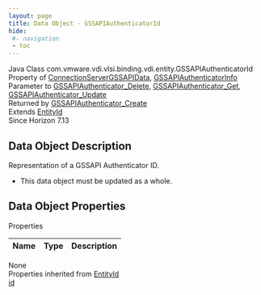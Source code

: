 ```yaml
---
layout: page
title: Data Object - GSSAPIAuthenticatorId
hide:
 #- navigation
 - toc
---
```


  
  
  



Java Class
    com.vmware.vdi.vlsi.binding.vdi.entity.GSSAPIAuthenticatorId  
Property of
     [ConnectionServerGSSAPIData](vdi.infrastructure.ConnectionServer.GSSAPIData.md#field_detail), [GSSAPIAuthenticatorInfo](vdi.infrastructure.GSSAPIAuthenticator.GSSAPIAuthenticatorInfo.md#field_detail)  
Parameter to
     [GSSAPIAuthenticator_Delete](vdi.infrastructure.GSSAPIAuthenticator.md#delete), [GSSAPIAuthenticator_Get](vdi.infrastructure.GSSAPIAuthenticator.md#get), [GSSAPIAuthenticator_Update](vdi.infrastructure.GSSAPIAuthenticator.md#update)  
Returned by
     [GSSAPIAuthenticator_Create](vdi.infrastructure.GSSAPIAuthenticator.md#create)  
Extends
     [EntityId](vdi.EntityId.md)  
Since 
    Horizon 7.13

## Data Object Description 

Representation of a GSSAPI Authenticator ID. 

  * This data object must be updated as a whole.



## Data Object Properties

Properties

Name |  Type |  Description   
---|---|---  
None  
Properties inherited from [EntityId](vdi.EntityId.md)  
[id](vdi.EntityId.md#id)  
  
  
 
  
  

